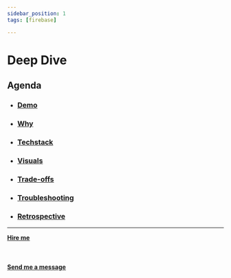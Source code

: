```yaml
---
sidebar_position: 1
tags: [firebase]

---
```


# Deep Dive



## Agenda
* ### [Demo](/docs/projects/Stripe%20App/demo)
* ### [Why](/docs/projects/Stripe%20App/why)
* ###  [Techstack](/docs/projects/Stripe%20App/Techstack)
* ###  [Visuals](/docs/projects/Stripe%20App/visuals)
* ###  [Trade-offs](/docs/projects/Stripe%20App/tradeoffs)
* ###  [Troubleshooting](/docs/projects/Stripe%20App/troubleshooting)
* ###  [Retrospective](/docs/projects/Stripe%20App/retrospective)


<hr></hr>

<a href="https://calendly.com/mattherzog/business-chat" target="_blank"><b><u>Hire me</u></b></a>
<br></br>
<br></br>
<a href="mailto:matt@mattherzog.me" target="_blank"><b><u>Send me a message</u></b></a>
